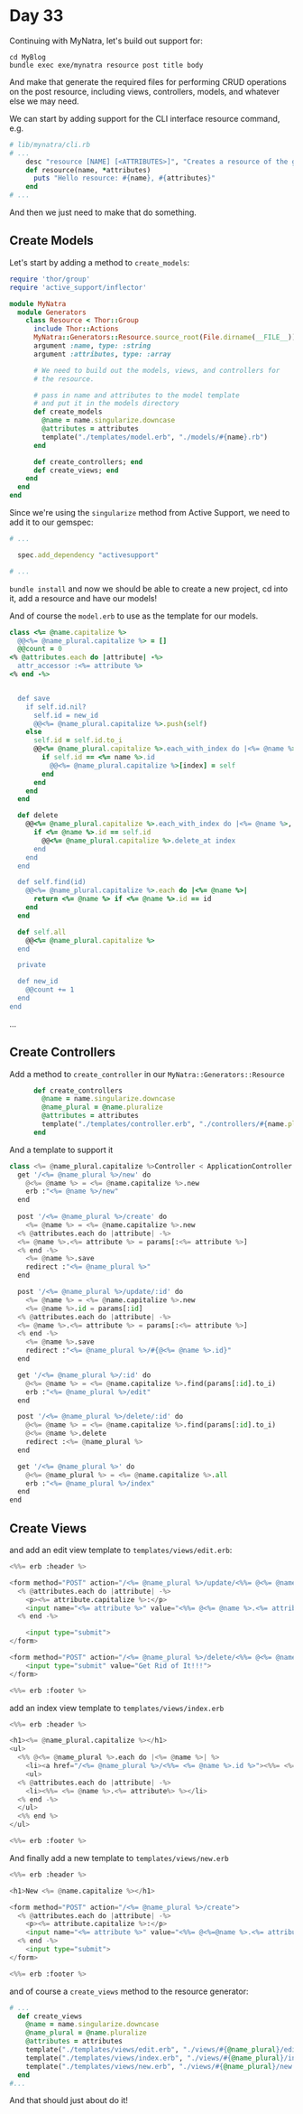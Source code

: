 # Day 33  
  
Continuing with MyNatra, let's build out support for:

```
cd MyBlog
bundle exec exe/mynatra resource post title body
```

And make that generate the required files for performing CRUD operations on the post resource, including views, controllers, models, and whatever else we may need.  
  
We can start by adding support for the CLI interface resource command, e.g.
```ruby
# lib/mynatra/cli.rb
# ...
    desc "resource [NAME] [<ATTRIBUTES>]", "Creates a resource of the given name with optional attributes"
    def resource(name, *attributes)
      puts "Hello resource: #{name}, #{attributes}"
    end
# ...
```

And then we just need to make that do something. 

## Create Models

Let's start by adding a method to `create_models`:

```ruby
require 'thor/group'
require 'active_support/inflector'

module MyNatra
  module Generators
    class Resource < Thor::Group
      include Thor::Actions
      MyNatra::Generators::Resource.source_root(File.dirname(__FILE__))
      argument :name, type: :string
      argument :attributes, type: :array

      # We need to build out the models, views, and controllers for
      # the resource.

      # pass in name and attributes to the model template
      # and put it in the models directory
      def create_models
        @name = name.singularize.downcase
        @attributes = attributes
        template("./templates/model.erb", "./models/#{name}.rb")
      end

      def create_controllers; end
      def create_views; end
    end
  end
end

```

Since we're using the `singularize` method from Active Support, we need to add it to our gemspec:

```rb
# ...

  spec.add_dependency "activesupport"

# ...

```

`bundle install` and now we should be able to create a new project, cd into it, add a resource and have our models!  

And of course the `model.erb` to use as the template for our models.

```ruby
class <%= @name.capitalize %>
  @@<%= @name_plural.capitalize %> = []
  @@count = 0
<% @attributes.each do |attribute| -%>
  attr_accessor :<%= attribute %>
<% end -%>


  def save
    if self.id.nil?
      self.id = new_id
      @@<%= @name_plural.capitalize %>.push(self)
    else
      self.id = self.id.to_i
      @@<%= @name_plural.capitalize %>.each_with_index do |<%= @name %>, index|
        if self.id == <%= name %>.id
          @@<%= @name_plural.capitalize %>[index] = self
        end
      end
    end
  end

  def delete
    @@<%= @name_plural.capitalize %>.each_with_index do |<%= @name %>, index|
      if <%= @name %>.id == self.id
        @@<%= @name_plural.capitalize %>.delete_at index
      end
    end
  end

  def self.find(id)
    @@<%= @name_plural.capitalize %>.each do |<%= @name %>|
      return <%= @name %> if <%= @name %>.id == id
    end
  end

  def self.all
    @@<%= @name_plural.capitalize %>
  end

  private

  def new_id
    @@count += 1
  end
end

```
  
...  

## Create Controllers

Add a method to `create_controller` in our `MyNatra::Generators::Resource`
```ruby
      def create_controllers
        @name = name.singularize.downcase
        @name_plural = @name.pluralize
        @attributes = attributes
        template("./templates/controller.erb", "./controllers/#{name.pluralize}_controller.rb")
      end
```

And a template to support it
```python
class <%= @name_plural.capitalize %>Controller < ApplicationController
  get '/<%= @name_plural %>/new' do
    @<%= @name %> = <%= @name.capitalize %>.new
    erb :"<%= @name %>/new"
  end
   
  post '/<%= @name_plural %>/create' do
    <%= @name %> = <%= @name.capitalize %>.new 
  <% @attributes.each do |attribute| -%>
  <%= @name %>.<%= attribute %> = params[:<%= attribute %>]
  <% end -%> 
    <%= @name %>.save
    redirect :"<%= @name_plural %>"
  end

  post '/<%= @name_plural %>/update/:id' do
    <%= @name %> = <%= @name.capitalize %>.new 
    <%= @name %>.id = params[:id]
  <% @attributes.each do |attribute| -%>
  <%= @name %>.<%= attribute %> = params[:<%= attribute %>]
  <% end -%> 
    <%= @name %>.save
    redirect :"<%= @name_plural %>/#{@<%= @name %>.id}"
  end

  get '/<%= @name_plural %>/:id' do
    @<%= @name %> = <%= @name.capitalize %>.find(params[:id].to_i)
    erb :"<%= @name_plural %>/edit"
  end

  post '/<%= @name_plural %>/delete/:id' do
    @<%= @name %> = <%= @name.capitalize %>.find(params[:id].to_i)
    @<%= @name %>.delete
    redirect :<%= @name_plural %>
  end

  get '/<%= @name_plural %>' do
    @<%= @name_plural %> = <%= @name.capitalize %>.all
    erb :"<%= @name_plural %>/index"
  end
end

```

## Create Views

and add an edit view template to `templates/views/edit.erb`:
```python
<%%= erb :header %>

<form method="POST" action="/<%= @name_plural %>/update/<%%= @<%= @name %>.id %>">
  <% @attributes.each do |attribute| -%>
    <p><%= attribute.capitalize %>:</p>
    <input name="<%= attribute %>" value="<%%= @<%= @name %>.<%= attribute %>%>"><br>
  <% end -%>

    <input type="submit">
</form>

<form method="POST" action="/<%= @name_plural %>/delete/<%%= @<%= @name %>.id %>">
    <input type="submit" value="Get Rid of It!!!">
</form>

<%%= erb :footer %>

```

add an index view template to `templates/views/index.erb`
```python
<%%= erb :header %>

<h1><%= @name_plural.capitalize %></h1>
<ul>
  <%% @<%= @name_plural %>.each do |<%= @name %>| %>
    <li><a href="/<%= @name_plural %>/<%%= <%= @name %>.id %>"><%%= <%= @name %>.id %></a></li>
    <ul>
  <% @attributes.each do |attribute| -%>
    <li><%%= <%= @name %>.<%= attribute%> %></li>
  <% end -%>
  </ul>
  <%% end %>
</ul>

<%%= erb :footer %>

```

And finally add a new template to `templates/views/new.erb`

```py
<%%= erb :header %>

<h1>New <%= @name.capitalize %></h1>

<form method="POST" action="/<%= @name_plural %>/create">
  <% @attributes.each do |attribute| -%>
    <p><%= attribute.capitalize %>:</p>
    <input name="<%= attribute %>" value="<%%= @<%=@name %>.<%= attribute %>%>"><br>
  <% end -%>
    <input type="submit">
</form>

<%%= erb :footer %>

```

and of course a `create_views` method to the resource generator:
```ruby
# ...
  def create_views
    @name = name.singularize.downcase
    @name_plural = @name.pluralize
    @attributes = attributes
    template("./templates/views/edit.erb", "./views/#{@name_plural}/edit.erb")
    template("./templates/views/index.erb", "./views/#{@name_plural}/index.erb")
    template("./templates/views/new.erb", "./views/#{@name_plural}/new.erb")
  end
#...

```
And that should just about do it!